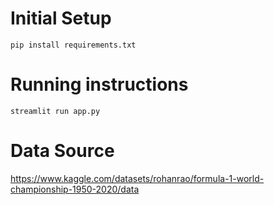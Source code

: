 # Initial Setup
```
pip install requirements.txt
```

# Running instructions
```
streamlit run app.py
```
# Data Source
https://www.kaggle.com/datasets/rohanrao/formula-1-world-championship-1950-2020/data